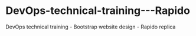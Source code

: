 # DevOps-technical-training---Rapido
DevOps technical training - Bootstrap website design - Rapido replica
